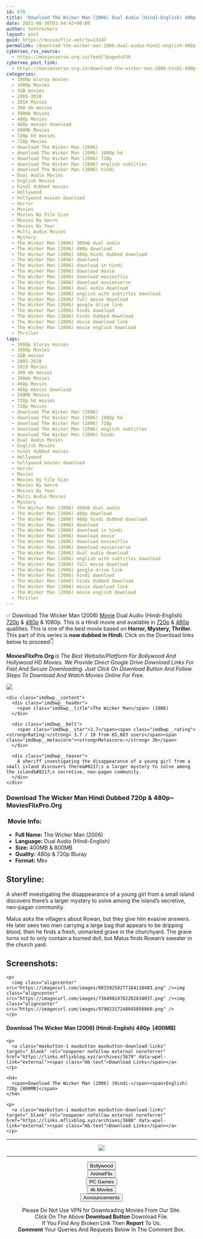 ```yaml
---
id: 670
title: 'Download The Wicker Man (2006) Dual Audio (Hindi-English) 480p [400MB] || 720p [800MB]'
date: 2021-08-30T03:44:42+00:00
author: tentrockers
layout: post
guid: https://moviezflix.net/?p=13147
permalink: /download-the-wicker-man-2006-dual-audio-hindi-english-480p-400mb-720p-800mb/
cyberseo_rss_source:
  - https://moviesverse.org.in/feed/?paged=530
cyberseo_post_link:
  - https://moviesverse.org.in/download-the-wicker-man-2006-hindi-480p-720p/
categories:
  - 1080p bluray movies
  - 1080p Movies
  - 1GB movies
  - 2005-2010
  - 2019 Movies
  - 300 mb movies
  - 300mb Movies
  - 480p Movies
  - 480p movies download
  - 500Mb Movies
  - 720p hd movies
  - 720p Movies
  - download The Wicker Man (2006)
  - download The Wicker Man (2006) 1080p hd
  - download The Wicker Man (2006) 720p
  - download The Wicker Man (2006) english subtitles
  - download The Wicker Man (2006) hindi
  - Dual Audio Movies
  - English Movies
  - hindi dubbed movies
  - Hollywood
  - hollywood movies download
  - Horror
  - Movies
  - Movies By File Size
  - Movies By Genre
  - Movies By Year
  - Multi Audio Movies
  - Mystery
  - The Wicker Man (2006) 300mb dual audio
  - The Wicker Man (2006) 480p download
  - The Wicker Man (2006) 480p hindi dubbed download
  - The Wicker Man (2006) download
  - The Wicker Man (2006) download in hindi
  - The Wicker Man (2006) download movie
  - The Wicker Man (2006) download moviesflix
  - The Wicker Man (2006) download moviesverse
  - The Wicker Man (2006) dual audio download
  - The Wicker Man (2006) english with subtitles download
  - The Wicker Man (2006) full movie download
  - The Wicker Man (2006) google drive link
  - The Wicker Man (2006) hindi download
  - The Wicker Man (2006) hindi dubbed download
  - The Wicker Man (2006) movie download link
  - The Wicker Man (2006) movie english download
  - Thriller
tags:
  - 1080p bluray movies
  - 1080p Movies
  - 1GB movies
  - 2005-2010
  - 2019 Movies
  - 300 mb movies
  - 300mb Movies
  - 480p Movies
  - 480p movies download
  - 500Mb Movies
  - 720p hd movies
  - 720p Movies
  - download The Wicker Man (2006)
  - download The Wicker Man (2006) 1080p hd
  - download The Wicker Man (2006) 720p
  - download The Wicker Man (2006) english subtitles
  - download The Wicker Man (2006) hindi
  - Dual Audio Movies
  - English Movies
  - hindi dubbed movies
  - Hollywood
  - hollywood movies download
  - Horror
  - Movies
  - Movies By File Size
  - Movies By Genre
  - Movies By Year
  - Multi Audio Movies
  - Mystery
  - The Wicker Man (2006) 300mb dual audio
  - The Wicker Man (2006) 480p download
  - The Wicker Man (2006) 480p hindi dubbed download
  - The Wicker Man (2006) download
  - The Wicker Man (2006) download in hindi
  - The Wicker Man (2006) download movie
  - The Wicker Man (2006) download moviesflix
  - The Wicker Man (2006) download moviesverse
  - The Wicker Man (2006) dual audio download
  - The Wicker Man (2006) english with subtitles download
  - The Wicker Man (2006) full movie download
  - The Wicker Man (2006) google drive link
  - The Wicker Man (2006) hindi download
  - The Wicker Man (2006) hindi dubbed download
  - The Wicker Man (2006) movie download link
  - The Wicker Man (2006) movie english download
  - Thriller
---
```

<div class="thecontent clearfix">
  <p>
    ✅ Download The Wicker Man (2006) <a href="https://moviesverse.org.in/category/movies/" data-wpel-link="internal">Movie</a> Dual Audio (Hindi-English) <a href="https://moviesverse.org.in/720p-movies/" data-wpel-link="internal">720p</a>&nbsp;&&nbsp;<a href="https://moviesverse.org.in/480p-movies/" data-wpel-link="internal">480p</a> & 1080p. This is a Hindi movie and available in <a href="https://moviesverse.org.in/720p-movies/" data-wpel-link="internal">720p</a>&nbsp;&&nbsp;<a href="https://moviesverse.org.in/480p-movies/" data-wpel-link="internal">480p</a> qualities. This is one of the best movie based on <strong>Horror, Mystery, Thriller</strong>. This part of this series is <strong>now dubbed in <span>Hindi.&nbsp;</span></strong><span>Click on the Download links below to proceed👇</span>
  </p>
  
  <p>
    <strong><span>MoviesFlixPro.Org&nbsp;</span></strong><em>is The Best Website/Platform For Bollywood And Hollywood HD Movies. We Provide Direct Google Drive Download Links For Fast And Secure Downloading. Just Click On Download Button And Follow Steps To&nbsp;Download And Watch Movies Online For Free.</em>
  </p>
  
  <div class="imdbwp imdbwp--movie dark">
    <div class="imdbwp__thumb">
      <a class="imdbwp__link" target="_blank" title="The Wicker Man" href="https://www.imdb.com/title/tt0450345/" rel="nofollow external noopener noreferrer" data-wpel-link="external"><img class="imdbwp__img" src="https://m.media-amazon.com/images/M/MV5BOGQwN2UyM2YtNzNhOC00YjU5LWI0ZDgtZjMxZjM5ZmI0YjRmXkEyXkFqcGdeQXVyMTMxMTY0OTQ@._V1_SX300.jpg" /></a>
    </div>
    
    <div class="imdbwp__content">
      <div class="imdbwp__header">
        <span class="imdbwp__title">The Wicker Man</span> (2006)
      </div>
      
      <div class="imdbwp__belt">
        <span class="imdbwp__star">3.7</span><span class="imdbwp__rating"><strong>Rating:</strong> 3.7 / 10 from 65,803 users</span><span class="imdbwp__metascore"><strong>Metascore:</strong> 36</span>
      </div>
      
      <div class="imdbwp__teaser">
        A sheriff investigating the disappearance of a young girl from a small island discovers there&#8217;s a larger mystery to solve among the island&#8217;s secretive, neo-pagan community.
      </div>
    </div>
  </div>
  
  <h3>
    <span>Download The Wicker Man Hindi Dubbed 720p & 480p~ MoviesFlixPro.Org</span>
  </h3>
  
  <h3>
    <span>&nbsp;Movie Info:&nbsp;</span>
  </h3>
  
  <ul>
    <li>
      <strong>Full Name: </strong>The Wicker Man (2006)
    </li>
    <li>
      <strong>Language:</strong> Dual Audio (Hindi-English)
    </li>
    <li>
      <strong>Size:</strong> 400MB & 800MB
    </li>
    <li>
      <strong>Quality:</strong> 480p & 720p Bluray
    </li>
    <li>
      <strong>Format:</strong>&nbsp;Mkv
    </li>
  </ul>
  
  <h2>
    <span>Storyline:</span>
  </h2>
  
  <p>
    A sheriff investigating the disappearance of a young girl from a small island discovers there’s a larger mystery to solve among the island’s secretive, neo-pagan community.
  </p>
  
  <div>
    Malus asks the villagers about Rowan, but they give him evasive answers. He later sees two men carrying a large bag that appears to be dripping blood, then he finds a fresh, unmarked grave in the churchyard. The grave turns out to only contain a burned doll, but Malus finds Rowan’s sweater in the church yard.
  </div>
  
  <div class="summary_text">
    <h2>
      <span>Screenshots:</span>
    </h2>
    
    <p>
      <img class="aligncenter" src="https://imagecurl.com/images/00159258277164116403.png" /><img class="aligncenter" src="https://imagecurl.com/images/73649024702202834037.png" /><img class="aligncenter" src="https://imagecurl.com/images/97902317248045056860.png" />
    </p>
  </div>
  
  <div class="inline canwrap">
    <h4>
      <span>Download The Wicker Man (2006) (Hindi-English) </span><span>480p&nbsp; [400MB]</span>
    </h4>
    
    <p>
      <a class="maxbutton-1 maxbutton maxbutton-download-links" target="_blank" rel="noopener nofollow external noreferrer" href="https://links.mflixblog.xyz/archives/3679" data-wpel-link="external"><span class="mb-text">Download Links</span></a>
    </p>
    
    <h4>
      <span>Download The Wicker Man (2006) (Hindi-</span><span>English) 720p [800MB]</span>
    </h4>
    
    <p>
      <a class="maxbutton-1 maxbutton maxbutton-download-links" target="_blank" rel="noopener nofollow external noreferrer" href="https://links.mflixblog.xyz/archives/3680" data-wpel-link="external"><span class="mb-text">Download Links</span></a>
    </p>
  </div>
</div>

<center>
  </p> 
  
  <hr />
  
  <p>
    <a href="http://gdrivepro.xyz/join.php" data-wpel-link="external" target="_blank" rel="nofollow external noopener noreferrer"><img src="https://i.imgur.com/FhMdWdW.png" /></a>
  </p>
  
  <hr />
  
  <p>
    <a href="https://dogemovies.xyz" target="_blank" data-wpel-link="external" rel="nofollow external noopener noreferrer"><button class="button button5">Bollywood</button></a><br /> <a href="https://animeflix.in" target="_blank" data-wpel-link="external" rel="nofollow external noopener noreferrer"><button class="button button5">AnimeFlix</button></a><br /> <a href="https://gamesflix.net/" target="_blank" data-wpel-link="external" rel="nofollow external noopener noreferrer"><button class="button button5">PC Games</button></a><br /> <a href="https://uhdmovies.in" target="_blank" data-wpel-link="external" rel="nofollow external noopener noreferrer"><button class="button button5">4k Movies</button></a><br /> <a href="https://moviesverse.org.in/announcements/" target="_blank" data-wpel-link="internal" rel="noopener"><button class="button button5">Announcements</button></a>
  </p>
  
  <div class="alert alert-danger">
    Please Do Not Use VPN for Downloading Movies From Our Site.
  </div>
  
  <div class="alert alert-success">
    Click On The Above <strong>Download Button</strong> Download File.
  </div>
  
  <div class="alert alert-warning">
    If You Find Any Broken Link Then <strong>Report</strong> To Us.
  </div>
  
  <div class="alert alert-info">
    <strong>Comment</strong> Your Queries And Requests Below In The Comment Box.
  </div>
  
  <p>
    </center>
  </p>